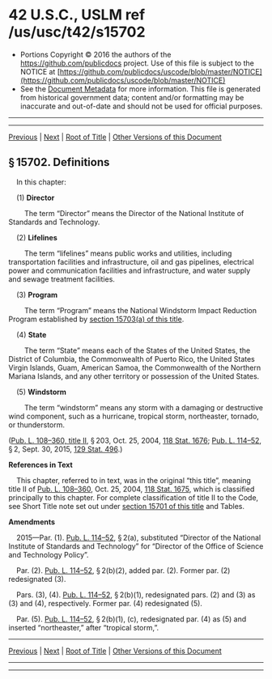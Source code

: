 ---
---

# 42 U.S.C., USLM ref /us/usc/t42/s15702

* Portions Copyright © 2016 the authors of the https://github.com/publicdocs project.
  Use of this file is subject to the NOTICE at [https://github.com/publicdocs/uscode/blob/master/NOTICE](https://github.com/publicdocs/uscode/blob/master/NOTICE)
* See the [Document Metadata](././../../../..//README.md) for more information.
  This file is generated from historical government data; content and/or formatting may be inaccurate and out-of-date and should not be used for official purposes.

----------
----------

[Previous](./../../../..//us/usc/t42/ch148/m__us_usc_t42_s15701.md) | [Next](./../../../..//us/usc/t42/ch148/m__us_usc_t42_s15703.md) | [Root of Title](./../../../../) | [Other Versions of this Document](https://publicdocs.github.io/go/links?ns=uslm&ref=%2Fus%2Fusc%2Ft42%2Fs15702)

## § 15702. Definitions

    In this chapter:

    (1) __Director__ 

        The term “Director” means the Director of the National Institute of Standards and Technology.

    (2) __Lifelines__ 

        The term “lifelines” means public works and utilities, including transportation facilities and infrastructure, oil and gas pipelines, electrical power and communication facilities and infrastructure, and water supply and sewage treatment facilities.

    (3) __Program__ 

        The term “Program” means the National Windstorm Impact Reduction Program established by [section 15703(a) of this title][/us/usc/t42/s15703/a].

    (4) __State__ 

        The term “State” means each of the States of the United States, the District of Columbia, the Commonwealth of Puerto Rico, the United States Virgin Islands, Guam, American Samoa, the Commonwealth of the Northern Mariana Islands, and any other territory or possession of the United States.

    (5) __Windstorm__ 

        The term “windstorm” means any storm with a damaging or destructive wind component, such as a hurricane, tropical storm, northeaster, tornado, or thunderstorm.

([Pub. L. 108–360, title II][/us/pl/108/360/tII], § 203, Oct. 25, 2004, [118 Stat. 1676][/us/stat/118/1676]; [Pub. L. 114–52][/us/pl/114/52], § 2, Sept. 30, 2015, [129 Stat. 496][/us/stat/129/496].)

 __References in Text__ 

    This chapter, referred to in text, was in the original “this title”, meaning title II of [Pub. L. 108–360][/us/pl/108/360], Oct. 25, 2004, [118 Stat. 1675][/us/stat/118/1675], which is classified principally to this chapter. For complete classification of title II to the Code, see Short Title note set out under [section 15701 of this title][/us/usc/t42/s15701] and Tables.

 __Amendments__ 

    2015—Par. (1). [Pub. L. 114–52][/us/pl/114/52], § 2(a), substituted “Director of the National Institute of Standards and Technology” for “Director of the Office of Science and Technology Policy”.

    Par. (2). [Pub. L. 114–52][/us/pl/114/52], § 2(b)(2), added par. (2). Former par. (2) redesignated (3).

    Pars. (3), (4). [Pub. L. 114–52][/us/pl/114/52], § 2(b)(1), redesignated pars. (2) and (3) as (3) and (4), respectively. Former par. (4) redesignated (5).

    Par. (5). [Pub. L. 114–52][/us/pl/114/52], § 2(b)(1), (c), redesignated par. (4) as (5) and inserted “northeaster,” after “tropical storm,”.

----------

[Previous](./../../../..//us/usc/t42/ch148/m__us_usc_t42_s15701.md) | [Next](./../../../..//us/usc/t42/ch148/m__us_usc_t42_s15703.md) | [Root of Title](./../../../../) | [Other Versions of this Document](https://publicdocs.github.io/go/links?ns=uslm&ref=%2Fus%2Fusc%2Ft42%2Fs15702)

----------
----------

[/us/usc/t42/s15703/a]: https://publicdocs.github.io/go/links?ns=uslm&ref=%2Fus%2Fusc%2Ft42%2Fs15703%2Fa
[/us/pl/108/360/tII]: https://publicdocs.github.io/go/links?ns=uslm&ref=%2Fus%2Fpl%2F108%2F360%2FtII
[/us/stat/118/1676]: https://publicdocs.github.io/go/links?ns=uslm&ref=%2Fus%2Fstat%2F118%2F1676
[/us/pl/114/52]: https://publicdocs.github.io/go/links?ns=uslm&ref=%2Fus%2Fpl%2F114%2F52
[/us/stat/129/496]: https://publicdocs.github.io/go/links?ns=uslm&ref=%2Fus%2Fstat%2F129%2F496
[/us/pl/108/360]: https://publicdocs.github.io/go/links?ns=uslm&ref=%2Fus%2Fpl%2F108%2F360
[/us/stat/118/1675]: https://publicdocs.github.io/go/links?ns=uslm&ref=%2Fus%2Fstat%2F118%2F1675
[/us/usc/t42/s15701]: https://publicdocs.github.io/go/links?ns=uslm&ref=%2Fus%2Fusc%2Ft42%2Fs15701
[/us/pl/114/52]: https://publicdocs.github.io/go/links?ns=uslm&ref=%2Fus%2Fpl%2F114%2F52
[/us/pl/114/52]: https://publicdocs.github.io/go/links?ns=uslm&ref=%2Fus%2Fpl%2F114%2F52
[/us/pl/114/52]: https://publicdocs.github.io/go/links?ns=uslm&ref=%2Fus%2Fpl%2F114%2F52
[/us/pl/114/52]: https://publicdocs.github.io/go/links?ns=uslm&ref=%2Fus%2Fpl%2F114%2F52


